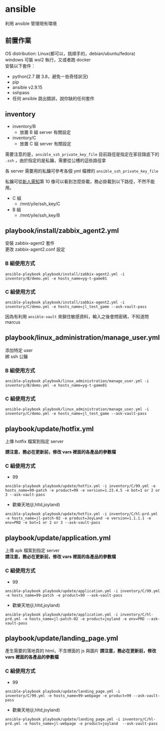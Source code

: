 # ansible

利用 ansible 管理現有環境


## 前置作業
OS distribution: Linux(都可以，挑順手的，debian/ubuntu/fedora)  
windows 可裝 wsl2 執行，又或者跑 docker  
安裝以下套件：
 - python(2.7 跟 3.8，避免ㄧ些奇怪狀況)
 - pip
 - ansible v2.9.15
 - sshpass
 - 任何 ansible 跳出錯誤，說你缺的任何套件

## inventory

- inventory/B
  - 放置 B 組 server 有關設定
- inventory/C
  - 放置 C 組 server 有關設定

需要注意的是，`ansible_ssh_private_key_file` 目前路徑是指定在家目錄底下的 `.ssh` ，由於指定的是私鑰，需要從公槽的這些路徑拿  
  
各 server 需要用的私鑰可參考各個 yml 檔裡的 `ansible_ssh_private_key_file` 

私鑰可從[新人需知](https://www.notion.so/f397422c182343bba005a483380828ca)第 10 像可以看到怎麼掛載，務必掛載到以下路徑，不然不能用。
- C 組
  - /mnt/yile/ssh_key/C
- B 組
  - /mnt/yile/ssh_key/B   

## playbook/install/zabbix_agent2.yml
安裝 zabbix-agent2 套件  
更改 zabbix-agent2.conf 設定  

### B 組使用方式
```
ansible-playbook playbook/install/zabbix-agent2.yml -i inventory/B/demo.yml -e hosts_name=yg-t-game01
```

### C 組使用方式
```
ansible-playbook playbook/install/zabbix-agent2.yml -i inventory/C/demo.yml -e hosts_name=jl_test_game --ask-vault-pass
```
因為有利用 `ansible-vault` 來鎖住敏感資料，輸入之後會問密碼，不知道問 marcus  


## playbook/linux_administration/manage_user.yml
添加特定 user  
綁 ssh 公鑰  

### B 組使用方式
```
ansible-playbook playbook/linux_administration/manage_user.yml -i inventory/B/demo.yml -e hosts_name=yg-t-game01
```

### C 組使用方式
```
ansible-playbook playbook/linux_administration/manage_user.yml -i inventory/C/demo.yml -e hosts_name=jl_test_game --ask-vault-pass
```

## playbook/update/hotfix.yml
上傳 hotfix 檔案到指定 server  

**請注意，務必在更新前，修改 vars 裡面的各產品的參數檔**  
### C 組使用方式
- 99
```
ansible-playbook playbook/update/hotfix.yml -i inventory/C/99.yml -e hosts_name=99-patch -e product=99 -e version=1.23.4.5 -e bot=1 or 2 or 3 --ask-vault-pass
```
- 歡樂天地(jl,hltd,joyland)
```
ansible-playbook playbook/update/hotfix.yml -i inventory/C/hl-prd.yml -e hosts_name=jl-patch-02 -e product=JoyLand -e version=1.1.1.1 -e env=PRD -e bot=1 or 2 or 3 --ask-vault-pass
```

## playbook/update/application.yml
上傳 apk 檔案到指定 server  
**請注意，務必在更新前，修改 vars 裡面的各產品的參數檔**  

### C 組使用方式
- 99
```
ansible-playbook playbook/update/application.yml -i inventory/C/99.yml -e hosts_name=99-patch -e product=99 --ask-vault-pass
```
- 歡樂天地(jl,hltd,joyland)
```
ansible-playbook playbook/update/application.yml -i inventory/C/hl-prd.yml -e hosts_name=jl-patch-02 -e product=joyland -e env=PRD --ask-vault-pass
```

## playbook/update/landing_page.yml
產生需要的落地頁的 html，不含裡面的 js 與圖片
**請注意，務必在更新前，修改 vars 裡面的各產品的參數檔**  

### C 組使用方式
- 99
```
ansible-playbook playbook/update/landing_page.yml -i inventory/C/99.yml -e hosts_name=99-webpage -e product=99 --ask-vault-pass
```
- 歡樂天地(jl,hltd,joyland)
```
ansible-playbook playbook/update/landing_page.yml -i inventory/C/hl-prd.yml -e hosts_name=jl-webpage -e product=joyland  --ask-vault-pass
```